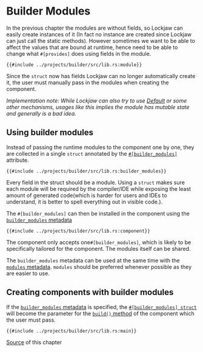 # Builder Modules

In the previous chapter the modules are without fields, so Lockjaw can easily create instances of it
(In fact no instance are created since Lockjaw can just call the static methods). However sometimes
we want to be able to affect the values that are bound at runtime, hence need to be able to change
what `#[provides]` does using fields in the module.

```rust,no_run,noplayground
{{#include ../projects/builder/src/lib.rs:module}}
```

Since the `struct` now has fields Lockjaw can no longer automatically create it, the user must
manually pass in the modules when creating the component.

*Implementation note: While Lockjaw can also try to
use [Default](https://doc.rust-lang.org/std/default/trait.Default.html) or some other mechanisms,
usages like this implies the module has mutable state and generally is a bad idea.*

## Using builder modules

Instead of passing the runtime modules to the component one by one, they are collected in a single
`struct` annotated by
the [`#[builder_modules]`](https://docs.rs/lockjaw/0.2.0/lockjaw/attr.builder_modules.html)
attribute.

```rust,no_run,noplayground
{{#include ../projects/builder/src/lib.rs:builder_modules}}
```

Every field in the struct should be a module. Using a `struct` makes sure each module will be
required by the compiler/IDE while exposing the least amount of generated code(which is harder for
users and IDEs to understand, it is better to spell everything out in visible code.).

The `#[builder_modules]` can then be installed in the component using
the [`builder_modules` metadata](https://docs.rs/lockjaw/0.2.0/lockjaw/attr.component.html#builder_modules)

```rust,no_run,noplayground
{{#include ../projects/builder/src/lib.rs:component}}
```

The component only accepts one`#[builder_modules]`, which is likely to be specifically tailored for
the component. The modules itself can be shared.

The `builder_modules` metadata can be used at the same time with
the [`modules` metadata](https://docs.rs/lockjaw/0.2.0/lockjaw/attr.component.html#modules).
`modules` should be preferred whenever possible as they are easier to use.

## Creating components with builder modules

If
the [`builder_modules` metadata](https://docs.rs/lockjaw/0.2.0/lockjaw/attr.component.html#builder_modules)
is specified,
the  [`#[builder_modules] struct`](https://docs.rs/lockjaw/0.2.0/lockjaw/attr.builder_modules.html)
will become the parameter for
the [`build()` method](https://docs.rs/lockjaw/0.2.0/lockjaw/attr.component.html#component-builder)
of the component which the user must pass.

```rust,no_run,noplayground
{{#include ../projects/builder/src/lib.rs:main}}
```

[Source](https://github.com/azureblaze/lockjaw/tree/main/userguide/projects/builder/) of this
chapter